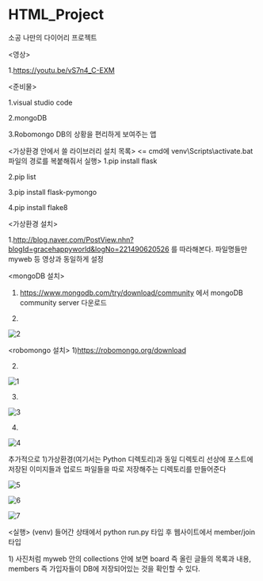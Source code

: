 # HTML_Project
소공 나만의 다이어리 프로젝트


<영상>

1.https://youtu.be/vS7n4_C-EXM


<준비물>

1.visual studio code

2.mongoDB

3.Robomongo    DB의 상황을 편리하게 보여주는 앱

<가상환경 안에서 쓸 라이브러리 설치 목록> <= cmd에 venv\Scripts\activate.bat 파일의 경로를 복붙해줘서 실행>
1.pip install flask

2.pip list

3.pip install flask-pymongo

4.pip install flake8



<가상환경 설치>

1.http://blog.naver.com/PostView.nhn?blogId=gracehappyworld&logNo=221490620526 를 따라해본다. 
파일명들만 myweb 등 영상과 동일하게 설정


<mongoDB 설치>
1) https://www.mongodb.com/try/download/community 에서 mongoDB community server 다운로드

2)

![2](https://user-images.githubusercontent.com/17828537/121804444-6870c300-cc81-11eb-9d81-582c5197bef3.png)


<robomongo 설치>
1)https://robomongo.org/download 

2)
 
![1](https://user-images.githubusercontent.com/17828537/121804438-63137880-cc81-11eb-8992-ad3f5d369d12.png)
 
3)

![3](https://user-images.githubusercontent.com/17828537/121804474-8dfdcc80-cc81-11eb-8ae6-6af41ca5300e.png)

4)

![4](https://user-images.githubusercontent.com/17828537/121804485-9bb35200-cc81-11eb-96d0-2546eb459619.png)



추가적으로
1)가상환경(여기서는 Python 디렉토리)과 동일 디렉토리 선상에 포스트에 저장된 이미지들과 업로드 파일들을 따로 저장해주는 디렉토리를 
만들어준다


![5](https://user-images.githubusercontent.com/17828537/121804529-c9989680-cc81-11eb-8dec-d5595a068c77.png)

![6](https://user-images.githubusercontent.com/17828537/121804531-cac9c380-cc81-11eb-8990-9ab2dfdbabbf.png)

![7](https://user-images.githubusercontent.com/17828537/121804584-0d8b9b80-cc82-11eb-8d52-3dbcb096d976.png)






<실행>
(venv) 들어간 상태에서 python run.py 타입 후 웹사이트에서 member/join 타입



<robomongo>
 1) 사진처럼 myweb 안의 collections 안에 보면 board 즉 올린 글들의 목록과 내용, members 즉 가입자들이 DB에 저장되어있는 것을 확인할 수 있다.
